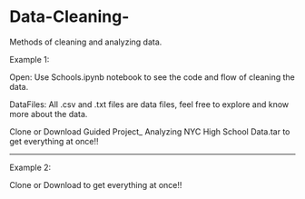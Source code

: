 # Data-Cleaning-
Methods of cleaning and analyzing data.

Example 1:

Open: Use Schools.ipynb notebook to see the code and flow of cleaning the data.

DataFiles: All .csv and .txt files are data files, feel free to explore and know more about the data. 

Clone or Download Guided Project_ Analyzing NYC High School Data.tar to get everything at once!!

------------------------------------------------------------------------------------------------------------------------------

Example 2:

Clone or Download  to get everything at once!!

